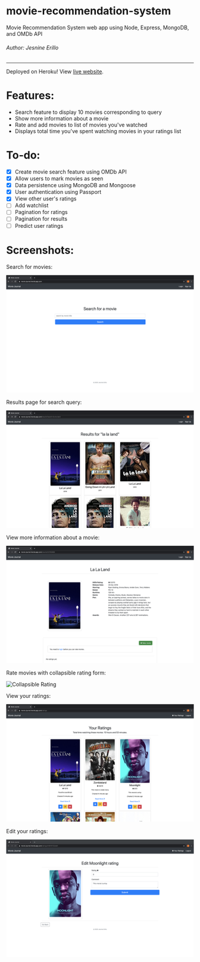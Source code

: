 # movie-recommendation-system
Movie Recommendation System web app using Node, Express, MongoDB, and OMDb API
###### Author: Jesnine Erillo
--- 

Deployed on Heroku! View [live website](https://movie-journal.herokuapp.com/).

# Features:
- Search feature to display 10 movies corresponding to query    
- Show more information about a movie   
- Rate and add movies to list of movies you've watched  
- Displays total time you've spent watching movies in your ratings list 

# To-do:
- [x] Create movie search feature using OMDb API
- [x] Allow users to mark movies as seen
- [x] Data persistence using MongoDB and Mongoose
- [x] User authentication using Passport
- [x] View other user's ratings
- [ ] Add watchlist
- [ ] Pagination for ratings
- [ ] Pagination for results
- [ ] Predict user ratings

# Screenshots:
Search for movies:   

![Search](./preview/search.png) 

Results page for search query:    

![Results](./preview/results.png) 

View more information about a movie:    

![View movie](./preview/view-movie.png)   

Rate movies with collapsible rating form:  

![Collapsible Rating](./preview/collapsible-rating.gif)

View your ratings:  

![Ratings](./preview/ratings.png)

Edit your ratings:  

![Edit](./preview/edit.png) 
